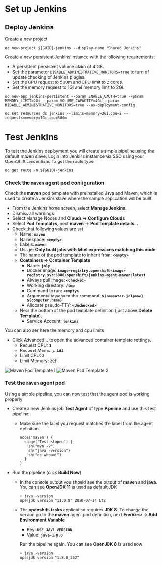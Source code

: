 # Set up Jenkins

## Deploy Jenkins

Create a new project

```
oc new-project ${GUID}-jenkins --display-name "Shared Jenkins"
```

Create a new persistent Jenkins instance with the following requirements:
- A persistent persistent volume claim of 4 GB.
- Set the parameter `DISABLE_ADMINISTRATIVE_MONITORS=true` to turn of update checking of Jenkins plugins.
- Set the CPU request to 500m and CPU limit to 2 cores.
- Set the memory request to 1Gi and memory limit to 2Gi.

```
oc new-app jenkins-persistent --param ENABLE_OAUTH=true --param MEMORY_LIMIT=2Gi --param VOLUME_CAPACITY=4Gi --param DISABLE_ADMINISTRATIVE_MONITORS=true --as-deployment-config

oc set resources dc jenkins --limits=memory=2Gi,cpu=2 --requests=memory=1Gi,cpu=500m
```

# Test Jenkins

To test the Jenkins deployment you will create a simple pipeline using the default maven slave. Login into Jenkins instamce via SSO using your OpenShift credentials. To get the route type

```
oc get route -n ${GUID}-jenkins
```

### Check the **`maven`** agent pod configuration

Check the **maven** pod template with preinstalled Java and Maven, which is used to create a Jenkins slave where the sample application will be built.  

- From the Jenkins home screen, select **Manage Jenkins**.
- Dismiss all warnings
- Select Manage Nodes and **Clouds → Configure Clouds**
- Select **Pod Templates**, next **maven** → **Pod Template details...**
- Check that following values are set
  - Name: **`maven`**
  - Namespace: **`<empty>`**
  - Labels: **`maven`**
  - Usage: **Only build jobs with label expressions matching this node**
  - The name of the pod template to inherit from: **`<empty>`**
  - **Containers → Container Template**
    - Name: **`jnlp`**
    - Docker image: **`image-registry.openshift-image-registry.svc:5000/openshift/jenkins-agent-maven:latest`**
    - Always pull image: **`<Checked>`**
    - Working directory: **`/tmp`**
    - Command to run: **`<empty>`**
    - Arguments to pass to the command: **`${computer.jnlpmac} ${computer.name}`**
    - Allocate pseudo-TTY: **`<Unchecked>`**
  - Near the bottom of the pod template definition (just above **Delete Template**).
    - Service Account: **`jenkins`**

You can also ser here the memory and cpu limits

- Click Advanced… to open the advanced container template settings.
  - Request CPU: **`1`**
  - Request Memory: **`1Gi`**
  - Limit CPU: **`2`**
  - Limit Memory: **`2Gi`**

![Maven Pod Template 1](images/maven-pod-template-1.jpg)
![Maven Pod Template 2](images/maven-pod-template-2.jpg)

### Test the **`maven`** agent pod

Using a simple pipeline, you can now test that the agent pod is working properly

- Create a new Jenkins job **Test Agent** of type **Pipeline** and use this test pipeline:
  - Make sure the label you request matches the label from the agent definition.

    ```
    node('maven') {
      stage('Test skopeo') {
        sh("mvn -v")
        sh("java -version")
        sh("oc whoami")
      }
    }
    ```
- Run the pipeline (click **Build Now**)
  - In the console output you should see the output of **maven** and **java**. You can see **OpenJDK 11** is used as default JDK
    ```
    + java -version
    openjdk version "11.0.8" 2020-07-14 LTS
    ```
  - The **openshift-tasks** application requires **JDK 8**. To change the version go to the **maven** agent pod definition, next **EnvVars: → Add Environment Variable**
    - Key: **`USE_JAVA_VERSION`**
    - Value: **`java-1.8.0`**

    Run the pipeline again. You can see **OpenJDK 8** is used now
    ```
    + java -version
    openjdk version "1.8.0_262"
    ```
  
